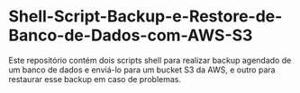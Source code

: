 # Shell-Script-Backup-e-Restore-de-Banco-de-Dados-com-AWS-S3
Este repositório contém dois scripts shell para realizar backup agendado de um banco de dados e enviá-lo para um bucket S3 da AWS, e outro para restaurar esse backup em caso de problemas.
